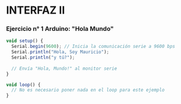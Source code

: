 # INTERFAZ II
### Ejercicio n° 1 Arduino: "Hola Mundo"

```js
void setup() {
  Serial.begin(9600); // Inicia la comunicación serie a 9600 bps
  Serial.println("Hola, Soy Mauricio");
  Serial.println("y tú?");
  
  // Envía "Hola, Mundo!" al monitor serie
}

void loop() {
  // No es necesario poner nada en el loop para este ejemplo
}
```



